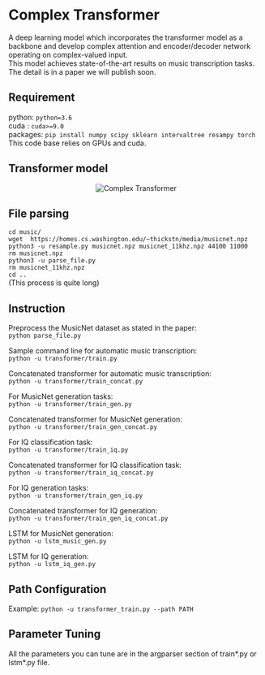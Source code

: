 # Complex Transformer
A deep learning model which incorporates the transformer model as a backbone and develop complex attention and encoder/decoder network operating on complex-valued input.<br />
This model achieves state-of-the-art results on music transcription tasks. The detail is in a paper we will publish soon.<br />

## Requirement
python: `python=3.6`<br />
cuda  : `cuda>=9.0`<br />
packages: `pip install numpy scipy sklearn intervaltree resampy torch`<br />
This code base relies on GPUs and cuda.
## Transformer model
<p align="center">
  <img src="https://github.com/martinmamql/dl_signal/blob/master/img/transformer.png" alt="Complex Transformer"/>
</p>

## File parsing
`cd music/`<br />
`wget  https://homes.cs.washington.edu/~thickstn/media/musicnet.npz`<br />
`python3 -u resample.py musicnet.npz musicnet_11khz.npz 44100 11000`<br />
`rm musicnet.npz`<br />
`python3 -u parse_file.py`<br />
`rm musicnet_11khz.npz`<br />
`cd ..`<br />
(This process is quite long)

## Instruction
Preprocess the MusicNet dataset as stated in the paper: <br />
`python parse_file.py`<br />

Sample command line for automatic music transcription: <br />
`python -u transformer/train.py`<br />

Concatenated transformer for automatic music transcription: <br />
`python -u transformer/train_concat.py`<br />

For MusicNet generation tasks: <br />
`python -u transformer/train_gen.py`<br />

Concatenated transformer for MusicNet generation: <br />
`python -u transformer/train_gen_concat.py`<br />

For IQ classification task: <br />
`python -u transformer/train_iq.py`<br />

Concatenated transformer for IQ classification task: <br />
`python -u transformer/train_iq_concat.py`<br />

For IQ generation tasks: <br />
`python -u transformer/train_gen_iq.py`<br />

Concatenated transformer for IQ generation: <br />
`python -u transformer/train_gen_iq_concat.py`<br />

LSTM for MusicNet generation: <br />
`python -u lstm_music_gen.py`<br />

LSTM for IQ generation: <br />
`python -u lstm_iq_gen.py`<br />

## Path Configuration
Example: `python -u transformer_train.py --path PATH`
## Parameter Tuning
All the parameters you can tune are in the argparser section of train*.py or lstm*.py file.


